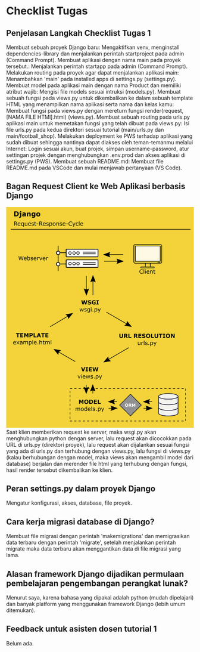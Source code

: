 # Checklist Tugas

## Penjelasan Langkah Checklist Tugas 1
Membuat sebuah proyek Django baru: Mengaktifkan venv, menginstall dependencies-library dan menjalankan perintah startproject pada admin (Command Prompt).
Membuat aplikasi dengan nama main pada proyek tersebut.: Menjalankan perintah startapp pada admin (Command Prompt).
Melakukan routing pada proyek agar dapat menjalankan aplikasi main: Menambahkan 'main' pada installed apps di settings.py (settings.py).
Membuat model pada aplikasi main dengan nama Product dan memiliki atribut wajib: Mengisi file models sesuai intruksi (models.py).
Membuat sebuah fungsi pada views.py untuk dikembalikan ke dalam sebuah template HTML yang menampilkan nama aplikasi serta nama dan kelas kamu: Membuat fungsi pada views.py dengan mereturn fungsi render(request, [NAMA FILE HTMl].html) (views.py).
Membuat sebuah routing pada urls.py aplikasi main untuk memetakan fungsi yang telah dibuat pada views.py: Isi file urls.py pada kedua direktori sesuai tutorial (main/urls.py dan main/football_shop).
Melakukan deployment ke PWS terhadap aplikasi yang sudah dibuat sehingga nantinya dapat diakses oleh teman-temanmu melalui Internet: Login sesuai akun, buat projek, simpan username-password, atur settingan projek dengan menghubungkan .env.prod dan akses aplikasi di settings.py (PWS).
Membuat sebuah README.md: Membuat file README.md pada VSCode dan mulai menjawab pertanyaan (VS Code).

## Bagan Request Client ke Web Aplikasi berbasis Django
![Routing](static/images/routing.png)
Saat klien memberikan request ke server, maka wsgi.py akan menghubungkan python dengan server, lalu request akan dicocokkan pada URL di urls.py (direktori proyek), lalu request akan dijalankan sesuai fungsi yang ada di urls.py dan terhubung dengan views.py, lalu fungsi di views.py (kalau berhubungan dengan model, maka views akan mengambil model dari database) berjalan dan merender file html yang terhubung dengan fungsi, hasil render tersebut dikembalikan ke klien.

## Peran settings.py dalam proyek Django
Mengatur konfigurasi, akses, database, file proyek.

## Cara kerja migrasi database di Django?
Membuat file migrasi dengan perintah 'makemigrations' dan memigrasikan data terbaru dengan perintah 'migrate', setelah menjalankan perintah migrate maka data terbaru akan menggantikan data di file migrasi yang lama.

## Alasan framework Django dijadikan permulaan pembelajaran pengembangan perangkat lunak?
Menurut saya, karena bahasa yang dipakai adalah python (mudah dipelajari) dan banyak platform yang menggunakan framework Django (lebih umum ditemukan).

## Feedback untuk asisten dosen tutorial 1 
Belum ada.